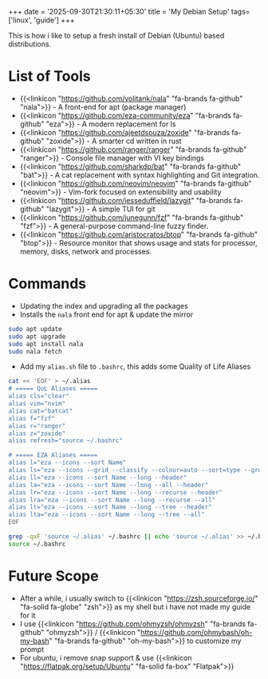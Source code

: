 +++
date = '2025-09-30T21:30:11+05:30'
title = 'My Debian Setup'
tags= ['linux', 'guide']
+++

This is how i like to setup a fresh install of Debian (Ubuntu) based distributions.

# List of Tools
- {{<linkicon "https://github.com/volitank/nala" "fa-brands fa-github" "nala">}} - A front-end for apt (package manager)
- {{<linkicon "https://github.com/eza-community/eza" "fa-brands fa-github" "eza">}} - A modern replacement for ls
- {{<linkicon "https://github.com/ajeetdsouza/zoxide" "fa-brands fa-github" "zoxide">}} - A smarter cd written in rust
- {{<linkicon "https://github.com/ranger/ranger" "fa-brands fa-github" "ranger">}} - Console file manager with VI key bindings
- {{<linkicon "https://github.com/sharkdp/bat" "fa-brands fa-github" "bat">}} - A cat replacement with syntax highlighting and Git integration. 
- {{<linkicon "https://github.com/neovim/neovim" "fa-brands fa-github" "neovim">}} -  Vim-fork focused on extensibility and usability  
- {{<linkicon "https://github.com/jesseduffield/lazygit" "fa-brands fa-github" "lazygit">}} - A simple TUI for git  
- {{<linkicon "https://github.com/junegunn/fzf" "fa-brands fa-github" "fzf">}} - A general-purpose command-line fuzzy finder.
- {{<linkicon "https://github.com/aristocratos/btop" "fa-brands fa-github" "btop">}} - Resource monitor that shows usage and stats for processor, memory, disks, network and processes.

# Commands

- Updating the index and upgrading all the packages
- Installs the `nala` front end for apt & update the mirror

```sh
sudo apt update
sudo apt upgrade
sudo apt install nala
sudo nala fetch
```

- Add my `alias.sh` file to `.bashrc`, this adds some Quality of Life Aliases

```sh
cat << 'EOF' > ~/.alias
# ===== QoL Aliases =====
alias cls="clear"
alias vim="nvim"
alias cat="batcat"
alias f="fzf"
alias r="ranger"
alias z="zoxide"
alias refresh="source ~/.bashrc"

# ===== EZA Aliases =====
alias l="eza --icons --sort Name"
alias ls="eza --icons --grid --classify --colour=auto --sort=type --group-directories-first --header --modified --created --binary --group"
alias ll="eza --icons --sort Name --long --header"
alias la="eza --icons --sort Name --long --all --header"
alias lr="eza --icons --sort Name --long --recurse --header"
alias lra="eza --icons --sort Name --long --recurse --all"
alias lt="eza --icons --sort Name --long --tree --header"
alias lta="eza --icons --sort Name --long --tree --all"
EOF

grep -qxF 'source ~/.alias' ~/.bashrc || echo 'source ~/.alias' >> ~/.bashrc
source ~/.bashrc
```

# Future Scope

- After a while, i usually switch to {{<linkicon "https://zsh.sourceforge.io/" "fa-solid fa-globe" "zsh">}} as my shell but i have not made my guide for it
- I use {{<linkicon "https://github.com/ohmyzsh/ohmyzsh" "fa-brands fa-github" "ohmyzsh">}} / {{<linkicon "https://github.com/ohmybash/oh-my-bash" "fa-brands fa-github" "oh-my-bash">}} to customize my prompt
- For ubuntu, i remove snap support & use {{<linkicon "https://flatpak.org/setup/Ubuntu" "fa-solid fa-box" "Flatpak">}}